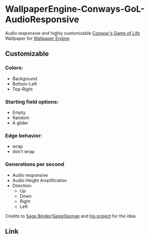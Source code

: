 # WallpaperEngine-Conways-GoL-AudioResponsive
Audio responsive and highly customizable [Conway's Game of Life](https://en.wikipedia.org/wiki/Conway%27s_Game_of_Life) Wallpaper for [Wallpaper Engine](https://www.wallpaperengine.io/en).

## Customizable
### Colors:
* Background
* Bottom-Left
* Top-Right
### Starting field options:
* Empty
* Random
* A glider
### Edge behavior:
* wrap
* don't wrap
### Generations per second
* Audio responsive
* Audio Height Amplification
* Direction:
  * Up
  * Down
  * Right
  * Left

Credits to [Sage Binder](https://github.com/SageBinder)/[SaggiSponge](https://steamcommunity.com/id/SaggiSponge/) and [his project](https://github.com/SageBinder/Wallpapers-For-WallpaperEngine/tree/0a129d68c64328e5c735fcf10e3290387db08612/GameOfLifeResponsiveAudio#wallpaperengine-conway-life-audio-responsive) for the idea.

## Link
